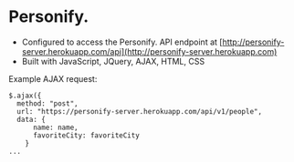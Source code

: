 # Personify.

- Configured to access the Personify. API endpoint at [http://personify-server.herokuapp.com/api](http://personify-server.herokuapp.com)
- Built with JavaScript, JQuery, AJAX, HTML, CSS

Example AJAX request:

    $.ajax({
      method: "post",
      url: "https://personify-server.herokuapp.com/api/v1/people",
      data: {
          name: name,
          favoriteCity: favoriteCity
        }
    ...    

